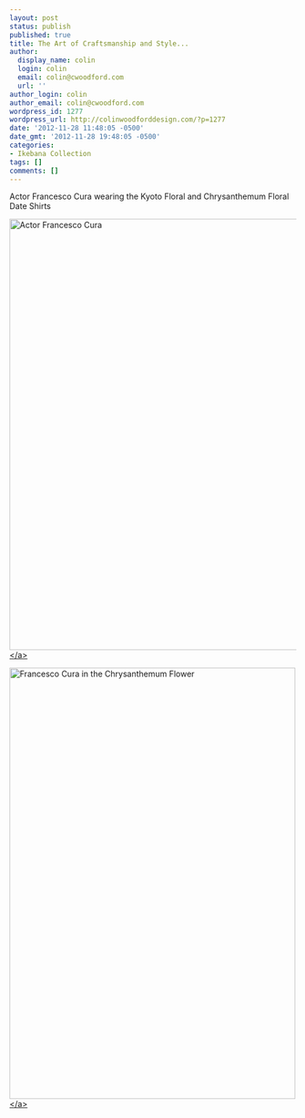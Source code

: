 ```yaml
---
layout: post
status: publish
published: true
title: The Art of Craftsmanship and Style...
author:
  display_name: colin
  login: colin
  email: colin@cwoodford.com
  url: ''
author_login: colin
author_email: colin@cwoodford.com
wordpress_id: 1277
wordpress_url: http://colinwoodforddesign.com/?p=1277
date: '2012-11-28 11:48:05 -0500'
date_gmt: '2012-11-28 19:48:05 -0500'
categories:
- Ikebana Collection
tags: []
comments: []
---
```

<p>Actor Francesco Cura wearing the Kyoto&nbsp;Floral and Chrysanthemum Floral Date Shirts</p>
<p><a href="http:&#47;&#47;colinwoodford.com"><img class="aligncenter size-full wp-image-1568" alt="Actor Francesco Cura" src="http:&#47;&#47;colinwoodforddesign.com&#47;wp-content&#47;uploads&#47;2012&#47;11&#47;Actor-Francesco-Cura.jpg" width="508" height="756" &#47;><&#47;a></p>
<p><a href="http:&#47;&#47;www.facebook.com&#47;pages&#47;colinwoodfordcom&#47;169111429838856?ref=hl"><img class="aligncenter size-full wp-image-1569" alt="Francesco Cura in the Chrysanthemum Flower" src="http:&#47;&#47;colinwoodforddesign.com&#47;wp-content&#47;uploads&#47;2012&#47;11&#47;Francesco-Cura-in-the-Chrysanthemum-Flower.jpg" width="502" height="756" &#47;><&#47;a></p>
